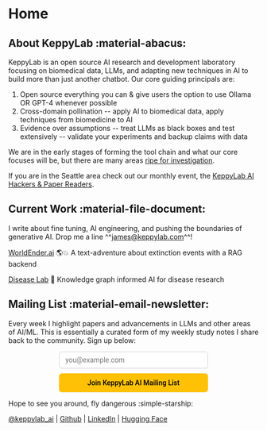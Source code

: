 # Home 

## About KeppyLab :material-abacus:
KeppyLab is an open source AI research and development laboratory focusing on biomedical data, LLMs, and adapting new techniques in AI to build more than just another chatbot.
Our core guiding principals are:

1. Open source everything you can & give users the option to use Ollama OR GPT-4 whenever possible
1. Cross-domain pollination -- apply AI to biomedical data, apply techniques from biomedicine to AI
1. Evidence over assumptions -- treat LLMs as black boxes and test extensively -- validate your experiments and backup claims with data

We are in the early stages of forming the tool chain and what our core focuses will be, but there are many areas [ripe for investigation](https://github.com/keppy/KeppyLab/blob/ripe-problems/ripe_problems.md).

If you are in the Seattle area check out our monthly event, the [KeppyLab AI Hackers & Paper Readers](https://lu.ma/ne8nixj8).

## Current Work :material-file-document:
I write about fine tuning, AI engineering, and pushing the boundaries of generative AI. Drop me a line ^^james@keppylab.com^^!

[WorldEnder.ai](https://www.github.com/keppy/WorldEnder.ai) 🌎💥 A text-adventure about extinction events with a RAG backend 

[Disease Lab](https://github.com/keppy/disease-lab) 🧪 Knowledge graph informed AI for disease research

## Mailing List :material-email-newsletter:
Every week I highlight papers and advancements in LLMs and other areas of AI/ML. This is essentially a curated form of my weekly study notes I share back to the community. Sign up below: 

<style>@import url('https://fonts.googleapis.com/css2?family=Inter,family=Roboto&display=swap');</style><div class="newsletter-form-container"><form class="newsletter-form" action="https://app.loops.so/api/newsletter-form/clw02o2mi010kgpl3nac0bbiv" method="POST" style="display: flex; flex-direction: column; align-items: center; justify-content: center; width: 100%;"><input class="newsletter-form-input" name="newsletter-form-input" type="email" placeholder="you@example.com" required="" style="font-family: Roboto, sans-serif; color: rgb(0, 0, 0); font-size: 14px; margin: 0px 0px 10px; width: 100%; max-width: 300px; min-width: 100px; background: rgb(255, 255, 255); border: 1px solid rgb(209, 213, 219); box-sizing: border-box; box-shadow: rgba(0, 0, 0, 0.05) 0px 1px 2px; border-radius: 6px; padding: 8px 12px;"><button type="submit" class="newsletter-form-button" style="background: rgb(255, 193, 5); font-size: 14px; color: rgb(0, 0, 0); font-family: Roboto, sans-serif; display: flex; width: 100%; max-width: 300px; white-space: normal; height: 38px; align-items: center; justify-content: center; flex-direction: row; padding: 9px 17px; box-shadow: rgba(0, 0, 0, 0.05) 0px 1px 2px; border-radius: 6px; text-align: center; font-style: normal; font-weight: 500; line-height: 20px; border: medium; cursor: pointer;">Join KeppyLab AI Mailing List</button><button type="button" class="newsletter-loading-button" style="background: rgb(255, 193, 5); font-size: 14px; color: rgb(0, 0, 0); font-family: Roboto, sans-serif; display: none; width: 100%; max-width: 300px; white-space: normal; height: 38px; align-items: center; justify-content: center; flex-direction: row; padding: 9px 17px; box-shadow: rgba(0, 0, 0, 0.05) 0px 1px 2px; border-radius: 6px; text-align: center; font-style: normal; font-weight: 500; line-height: 20px; border: medium; cursor: pointer;">Please wait...</button></form><div class="newsletter-success" style="display: none; align-items: center; justify-content: center; width: 100%;"><p class="newsletter-success-message" style="font-family: Roboto, sans-serif; color: rgb(0, 0, 0); font-size: 14px;">Thanks! We'll be in touch!</p></div><div class="newsletter-error" style="display: none; align-items: center; justify-content: center; width: 100%;"><p class="newsletter-error-message" style="font-family: Roboto, sans-serif; color: rgb(185, 28, 28); font-size: 14px;">Oops! Something went wrong, please try again</p></div>
<button 
class='newsletter-back-button'
type='button' 
style='color:#6b7280;font: 14px, Inter, sans-serif;margin:10px auto;text-align:center;display:none;background:transparent;border:none;cursor:pointer'
onmouseout='this.style.textDecoration="none"' 
onmouseover='this.style.textDecoration="underline"'>
&larr; Back
</button>
</div><script>
function submitHandler(event) {
  event.preventDefault();
  var container = event.target.parentNode;
  var form = container.querySelector(".newsletter-form");
  var formInput = container.querySelector(".newsletter-form-input");
  var success = container.querySelector(".newsletter-success");
  var errorContainer = container.querySelector(".newsletter-error");
  var errorMessage = container.querySelector(".newsletter-error-message");
  var backButton = container.querySelector(".newsletter-back-button");
  var submitButton = container.querySelector(".newsletter-form-button");
  var loadingButton = container.querySelector(".newsletter-loading-button");

  const rateLimit = () => {
    errorContainer.style.display = "flex";
    errorMessage.innerText = "Too many signups, please try again in a little while";
    submitButton.style.display = "none";
    formInput.style.display = "none";
    backButton.style.display = "block";
  }

  // Compare current time with time of previous sign up
  var time = new Date();
  var timestamp = time.valueOf();
  var previousTimestamp = localStorage.getItem("loops-form-timestamp");

  // If last sign up was less than a minute ago
  // display error
  if (previousTimestamp && Number(previousTimestamp) + 60000 > timestamp) {
    rateLimit();
    return;
  }
  localStorage.setItem("loops-form-timestamp", timestamp);

  submitButton.style.display = "none";
  loadingButton.style.display = "flex";

  var formBody = "userGroup=AI&email=" + encodeURIComponent(formInput.value);
  fetch(event.target.action, {
    method: "POST",
    body: formBody,
    headers: {
      "Content-Type": "application/x-www-form-urlencoded",
    },
  })
    .then((res) => [res.ok, res.json(), res])
    .then(([ok, dataPromise, res]) => {
      if (ok) {
        // If response successful
        // display success
        success.style.display = "flex";
        form.reset();
      } else {
        // If response unsuccessful
        // display error message or response status
        dataPromise.then(data => {
          errorContainer.style.display = "flex";
          errorMessage.innerText = data.message
            ? data.message
            : res.statusText;
        });
      }
    })
    .catch(error => {
      // check for cloudflare error
      if (error.message === "Failed to fetch") {
        rateLimit();
        return;
      }
      // If error caught
      // display error message if available
      errorContainer.style.display = "flex";
      if (error.message) errorMessage.innerText = error.message;
      localStorage.setItem("loops-form-timestamp", '');
    })
    .finally(() => {
      formInput.style.display = "none";
      loadingButton.style.display = "none";
      backButton.style.display = "block";
    });
}
function resetFormHandler(event) {
  var container = event.target.parentNode;
  var formInput = container.querySelector(".newsletter-form-input");
  var success = container.querySelector(".newsletter-success");
  var errorContainer = container.querySelector(".newsletter-error");
  var errorMessage = container.querySelector(".newsletter-error-message");
  var backButton = container.querySelector(".newsletter-back-button");
  var submitButton = container.querySelector(".newsletter-form-button");

  success.style.display = "none";
  errorContainer.style.display = "none";
  errorMessage.innerText = "Oops! Something went wrong, please try again";
  backButton.style.display = "none";
  formInput.style.display = "flex";
  submitButton.style.display = "flex";
}

var formContainers = document.getElementsByClassName(
  "newsletter-form-container"
);

for (var i = 0; i < formContainers.length; i++) {
  var formContainer = formContainers[i]
  var handlersAdded = formContainer.classList.contains('newsletter-handlers-added')
  if (handlersAdded) continue;
  formContainer
    .querySelector(".newsletter-form")
    .addEventListener("submit", submitHandler);
  formContainer
    .querySelector(".newsletter-back-button")
    .addEventListener("click", resetFormHandler);
  formContainer.classList.add("newsletter-handlers-added");
}
</script>

Hope to see you around, fly dangerous :simple-starship:

[@keppylab_ai](https://twitter.com/keppylab_ai) | [Github](https://github.com/keppy) | [LinkedIn](https://www.linkedin.com/in/james-dominguez-5b342b226/) | [Hugging Face](https://huggingface.co/keppy)
